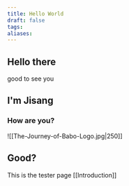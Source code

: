 ```yaml
---
title: Hello World
draft: false
tags: 
aliases:
---
```

## Hello there
good to see you

## I'm Jisang

### How are you?

![[The-Journey-of-Babo-Logo.jpg|250]] 
## Good?

This is the tester page
[[Introduction]]



